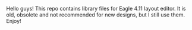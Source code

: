 Hello guys! This repo contains library files for Eagle 4.11 layout editor. It is old, obsolete and not recommended for new designs, but I still use them. Enjoy!
